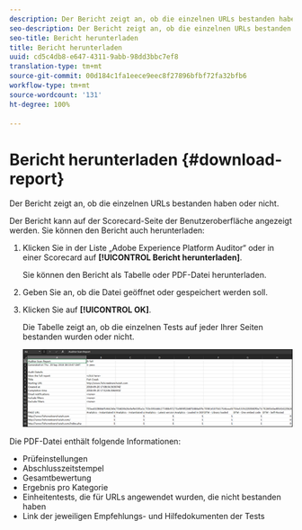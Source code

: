 ```yaml
---
description: Der Bericht zeigt an, ob die einzelnen URLs bestanden haben oder nicht.
seo-description: Der Bericht zeigt an, ob die einzelnen URLs bestanden haben oder nicht.
seo-title: Bericht herunterladen
title: Bericht herunterladen
uuid: cd5c4db8-e647-4311-9abb-98dd3bbc7ef8
translation-type: tm+mt
source-git-commit: 00d184c1fa1eece9eec8f27896bfbf72fa32bfb6
workflow-type: tm+mt
source-wordcount: '131'
ht-degree: 100%

---
```



# Bericht herunterladen {#download-report}

Der Bericht zeigt an, ob die einzelnen URLs bestanden haben oder nicht.

Der Bericht kann auf der Scorecard-Seite der Benutzeroberfläche angezeigt werden. Sie können den Bericht auch herunterladen:

1. Klicken Sie in der Liste „Adobe Experience Platform Auditor“ oder in einer Scorecard auf **[!UICONTROL Bericht herunterladen]**.

   Sie können den Bericht als Tabelle oder PDF-Datei herunterladen.
1. Geben Sie an, ob die Datei geöffnet oder gespeichert werden soll.

1. Klicken Sie auf **[!UICONTROL OK]**.

   Die Tabelle zeigt an, ob die einzelnen Tests auf jeder Ihrer Seiten bestanden wurden oder nicht.

   ![](assets/sheet.png)

Die PDF-Datei enthält folgende Informationen:

* Prüfeinstellungen
* Abschlusszeitstempel
* Gesamtbewertung
* Ergebnis pro Kategorie
* Einheitentests, die für URLs angewendet wurden, die nicht bestanden haben
* Link der jeweiligen Empfehlungs- und Hilfedokumenten der Tests
